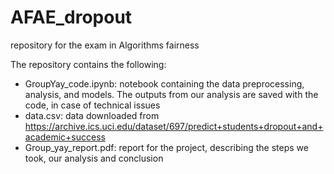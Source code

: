# AFAE_dropout
repository for the exam in Algorithms fairness

The repository contains the following:
- GroupYay_code.ipynb: notebook containing the data preprocessing, analysis, and models. The outputs from our analysis are saved with the code, in case of technical issues
- data.csv: data downloaded from https://archive.ics.uci.edu/dataset/697/predict+students+dropout+and+academic+success
- Group_yay_report.pdf: report for the project, describing the steps we took, our analysis and conclusion


